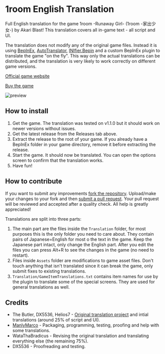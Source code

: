 # 1room English Translation
Full English translation for the game 1room -Runaway Girl- (1room -家出少女-) by Akari Blast! This translation covers all in-game text - all script and UI.

The translation does not modify any of the original game files. Instead it is using [BepInEx](https://github.com/BepInEx/BepInEx
), [AutoTranslator](https://github.com/bbepis/XUnity.AutoTranslator), [INIfier.Bepin](https://github.com/ManlyMarco/INIfier.Bepin) and a custom BepInEx plugin to translate the game "on the fly". This way only the actual translations can be distributed, and the translation is very likely to work correctly on different game versions.

[Official game website](http://cultparthia.com/1room/)

[Buy the game](https://www.dlsite.com/ecchi-eng/work/=/product_id/RE228027.html)

![preview](https://user-images.githubusercontent.com/39247311/56252982-c3ff9000-60ba-11e9-8063-705a15fc25a6.PNG)

## How to install
1. Get the game. The translation was tested on v1.1.0 but it should work on newer versions without issues.
2. Get the latest release from the Releases tab above.
3. Extract the release to the root of your game. If you already have a BepInEx folder in your game directory, remove it before extracting the release.
4. Start the game. It should now be translated. You can open the options screen to confirm that the translation works.
5. Have fun!

## How to contribute
If you want to submit any improvements [fork the repository](https://help.github.com/articles/fork-a-repo/). Upload/make your changes to your fork and then [submit a pull request](https://help.github.com/articles/about-pull-requests/). Your pull request will be reviewed and accepted after a quality check. All help is greatly appreciated!

Translations are split into three parts:
1. The main part are the files inside the `Translation` folder, for most purposes this is the only folder you need to care about. They contain pairs of Japanese=English for most o the text in the game. Keep the Japanese part intact, only change the English part. After you edit the files you can press Alt+R to see the changes in the game (no need to restart).
2. Files inside `Assets` folder are modifications to game asset files. Don't touch anything that isn't translated since it can break the game, only submit fixes to existing translations.
3. `Translation/GameItemTranslations.txt` contains item names for use by the plugin to translate some of the special screens. They are used for general translations as well.

## Credits
- The Butler, DX5536, Helios7 - [Original translation project](https://f95zone.to/threads/1room-runaway-girl-the-butler-translation.18074/) and intial translations (around 25% of script and UI).
- [ManlyMarco](https://www.patreon.com/manlymarco) - Packaging, programming, testing, proofing and help with some translations.
- WataThaBradicus - Revising the original translation and translating everything else (the remaining 75%).
- DX5536 - Proofreading and testing.
